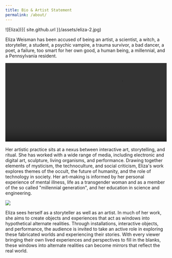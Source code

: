 ```yaml
---
title: Bio & Artist Statement
permalink: /about/
---
```


![Eliza]({{ site.github.url }}/assets/eliza-2.jpg)

Eliza Weisman has been accused of being an artist, a scientist, a witch, a storyteller, a student, a psychic vampire, a trauma survivor, a bad dancer, a poet, a failure, too smart for her own good, a human being, a millennial, and a Pennsylvania resident.

<div style="overflow:hidden; height: 245px;display:block;
margin: 0 0 1rem;">
<video width="720" height="405" autoplay loop style="position: relative; top: -101px">
    <source src="http://i.imgur.com/DhVkPoE.mp4" type="video/mp4">
</video>
</div>

Her artistic practice sits at a nexus between interactive art, storytelling, and ritual. She has worked with a wide range of media, including electronic and digital art, sculpture, living organisms, and performance. Drawing together elements of mysticism, the technoculture, and social criticism, Eliza's work explores themes of the occult, the future of humanity, and the role of technology in society. Her art-making is informed by her personal experience of mental illness, life as a transgender woman and as a member of the so called "millennial generation", and her education in science and engineering.

<img src="{{ site.github.url }}/assets/wol_banner_2.png" class="banner" />

Eliza sees herself as a storyteller as well as an artist. In much of her work, she aims to create objects and experiences that act as windows into hypothetical alternate realities. Through installations, interactive objects, and performance, the audience is invited to take an active role in exploring these fabricated worlds and experiencing their stories. With every viewer bringing their own lived experiences and perspectives to fill in the blanks, these windows into alternate realities can become mirrors that reflect the real world.
